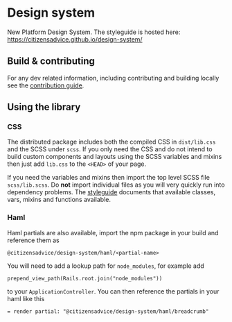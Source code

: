 # Design system

New Platform Design System. The styleguide is hosted here: https://citizensadvice.github.io/design-system/

## Build & contributing

For any dev related information, including contributing and building locally see the [contribution guide](CONTRIBUTING.md).

## Using the library

### CSS

The distributed package includes both the compiled CSS in `dist/lib.css` and the SCSS under `scss`. If you only need the CSS and do not intend to build custom components and layouts using the SCSS variables and mixins then just add `lib.css` to the `<HEAD>` of your page.

If you need the variables and mixins then import the top level SCSS file `scss/lib.scss`. Do **not** import individual files as you will very quickly run into dependency problems. The [styleguide](https://citizensadvice.github.io/design-system/) documents that available classes, vars, mixins and functions available.

### Haml 

Haml partials are also available, import the npm package in your build and reference them as

<pre><code>@citizensadvice/design-system/haml/&lt;partial-name></code></pre>

You will need to add a lookup path for `node_modules`, for example add 

<pre><code>prepend_view_path(Rails.root.join("node_modules"))</code></pre>

to your `ApplicationController`. You can then reference the partials in your haml like this

<pre><code>= render partial: "@citizensadvice/design-system/haml/breadcrumb"</code></pre>
